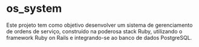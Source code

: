 # os_system
Este projeto tem como objetivo desenvolver um sistema de gerenciamento de ordens de serviço, construído na poderosa stack Ruby, utilizando o framework Ruby on Rails e integrando-se ao banco de dados PostgreSQL.
